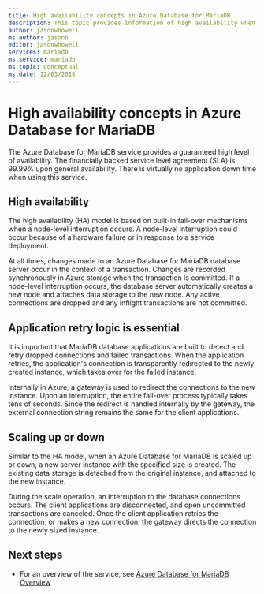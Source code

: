 ```yaml
---
title: High availability concepts in Azure Database for MariaDB
description: This topic provides information of high availability when using Azure Database for MariaDB
author: jasonwhowell
ms.author: jasonh
editor: jasonwhowell
services: mariadb
ms.service: mariadb
ms.topic: conceptual
ms.date: 12/03/2018
---
```

# High availability concepts in Azure Database for MariaDB
The Azure Database for MariaDB service provides a guaranteed high level of availability. The financially backed service level agreement (SLA) is 99.99% upon general availability. There is virtually no application down time when using this service.

## High availability
The high availability (HA) model is based on built-in fail-over mechanisms when a node-level interruption occurs. A node-level interruption could occur because of a hardware failure or in response to a service deployment.

At all times, changes made to an Azure Database for MariaDB database server occur in the context of a transaction. Changes are recorded synchronously in Azure storage when the transaction is committed. If a node-level interruption occurs, the database server automatically creates a new node and attaches data storage to the new node. Any active connections are dropped and any inflight transactions are not committed.

## Application retry logic is essential
It is important that MariaDB database applications are built to detect and retry dropped connections and failed transactions. When the application retries, the application's connection is transparently redirected to the newly created instance, which takes over for the failed instance.

Internally in Azure, a gateway is used to redirect the connections to the new instance. Upon an interruption, the entire fail-over process typically takes tens of seconds. Since the redirect is handled internally by the gateway, the external connection string remains the same for the client applications.

## Scaling up or down
Similar to the HA model, when an Azure Database for MariaDB is scaled up or down, a new server instance with the specified size is created. The existing data storage is detached from the original instance, and attached to the new instance.

During the scale operation, an interruption to the database connections occurs. The client applications are disconnected, and open uncommitted transactions are canceled. Once the client application retries the connection, or makes a new connection, the gateway directs the connection to the newly sized instance.

## Next steps
- For an overview of the service, see [Azure Database for MariaDB Overview](overview.md)
